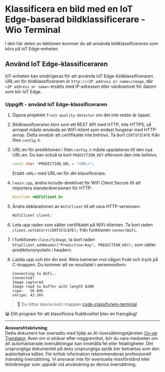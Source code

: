 <!--
CO_OP_TRANSLATOR_METADATA:
{
  "original_hash": "48ac21ec80329c930db7b84bd6b592ec",
  "translation_date": "2025-08-27T20:39:29+00:00",
  "source_file": "4-manufacturing/lessons/3-run-fruit-detector-edge/wio-terminal.md",
  "language_code": "sv"
}
-->
# Klassificera en bild med en IoT Edge-baserad bildklassificerare - Wio Terminal

I den här delen av lektionen kommer du att använda bildklassificeraren som körs på IoT Edge-enheten.

## Använd IoT Edge-klassificeraren

IoT-enheten kan omdirigeras för att använda IoT Edge-bildklassificeraren. URL:en för bildklassificeraren är `http://<IP address or name>/image`, där `<IP address or name>` ersätts med IP-adressen eller värdnamnet för datorn som kör IoT Edge.

### Uppgift - använd IoT Edge-klassificeraren

1. Öppna projektet `fruit-quality-detector` om det inte redan är öppet.

1. Bildklassificeraren körs som ett REST API med HTTP, inte HTTPS, så anropet måste använda en WiFi-klient som endast fungerar med HTTP-anrop. Detta innebär att certifikatet inte behövs. Ta bort `CERTIFICATE` från filen `config.h`.

1. URL:en för prediktionen i filen `config.h` måste uppdateras till den nya URL:en. Du kan också ta bort `PREDICTION_KEY` eftersom den inte behövs.

    ```cpp
    const char *PREDICTION_URL = "<URL>";
    ```

    Ersätt `<URL>` med URL:en för din klassificerare.

1. I `main.cpp`, ändra include-direktivet för WiFi Client Secure till att importera standardversionen för HTTP:

    ```cpp
    #include <WiFiClient.h>
    ```

1. Ändra deklarationen av `WiFiClient` till att vara HTTP-versionen:

    ```cpp
    WiFiClient client;
    ```

1. Leta upp raden som sätter certifikatet på WiFi-klienten. Ta bort raden `client.setCACert(CERTIFICATE);` från funktionen `connectWiFi`.

1. I funktionen `classifyImage`, ta bort raden `httpClient.addHeader("Prediction-Key", PREDICTION_KEY);` som sätter prediktionsnyckeln i headern.

1. Ladda upp och kör din kod. Rikta kameran mot någon frukt och tryck på C-knappen. Du kommer att se resultatet i seriemonitorn:

    ```output
    Connecting to WiFi..
    Connected!
    Image captured
    Image read to buffer with length 8200
    ripe:   56.84%
    unripe: 43.16%
    ```

> 💁 Du hittar denna kod i mappen [code-classify/wio-terminal](../../../../../4-manufacturing/lessons/3-run-fruit-detector-edge/code-classify/wio-terminal).

😀 Ditt program för att klassificera fruktkvalitet blev en framgång!

---

**Ansvarsfriskrivning**:  
Detta dokument har översatts med hjälp av AI-översättningstjänsten [Co-op Translator](https://github.com/Azure/co-op-translator). Även om vi strävar efter noggrannhet, bör du vara medveten om att automatiserade översättningar kan innehålla fel eller felaktigheter. Det ursprungliga dokumentet på dess ursprungliga språk bör betraktas som den auktoritativa källan. För kritisk information rekommenderas professionell mänsklig översättning. Vi ansvarar inte för eventuella missförstånd eller feltolkningar som uppstår vid användning av denna översättning.